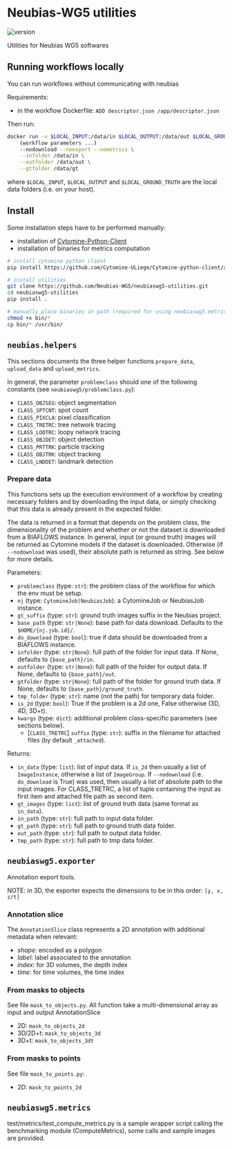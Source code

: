 # Neubias-WG5 utilities

![version](https://img.shields.io/badge/version-0.6.4-blue.svg?maxAge=2592000)

Utilities for Neubias WG5 softwares

## Running workflows locally

You can run workflows without communicating with neubias

Requirements:
- in the workflow Dockerfile: `ADD descriptor.json /app/descriptor.json`

Then run:
```bash
docker run -v $LOCAL_INPUT:/data/in $LOCAL_OUTPUT:/data/out $LOCAL_GROUND_TRUTH:/data/gt -it DOCKER_TAG \
    (workflow parameters ...)
    --nodownload --noexport --nometrics \
    --infolder /data/in \
    --outfolder /data/out \
    --gtfolder /data/gt
```

where `$LOCAL_INPUT`, `$LOCAL_OUTPUT` and `$LOCAL_GROUND_TRUTH` are the local data folders (i.e. on your host).

## Install

Some installation steps have to be performed manually:
- installation of [Cytomine-Python-Client](https://github.com/Cytomine-ULiege/Cytomine-python-client)
- installation of binaries for metrics computation

```bash
# install cytomine python client
pip install https://github.com/Cytomine-ULiege/Cytomine-python-client/archive/master.zip

# install utilities
git clone https://github.com/Neubias-WG5/neubiaswg5-utilities.git
cd neubiaswg5-utilities
pip install .

# manually place binaries in path (required for using neubiaswg5.metrics subpackage)
chmod +x bin/*
cp bin/* /usr/bin/
```

## `neubias.helpers`

This sections documents the three helper functions `prepare_data`, `upload_data` and `upload_metrics`.

In general, the parameter `problemclass` should one of the following constants (see `neubiaswg5/problemclass.py`):

* `CLASS_OBJSEG`: object segmentation
* `CLASS_SPTCNT`: spot count
* `CLASS_PIXCLA`: pixel classification
* `CLASS_TRETRC`: tree network tracing
* `CLASS_LOOTRC`: loopy network tracing
* `CLASS_OBJDET`: object detection
* `CLASS_PRTTRK`: particle tracking
* `CLASS_OBJTRK`: object tracking
* `CLASS_LNDDET`: landmark detection

### Prepare data

This functions sets up the execution environment of a workflow by creating necessary folders and by downloading the
input data, or simply checking that this data is already present in the expected folder.

The data is returned in a format that depends on the problem class, the dimensionality of the problem and whether or not
the dataset is downloaded from a BIAFLOWS instance. In general, input (or ground truth) images will be returned as
Cytomine models if the dataset is downloaded. Otherwise (if `--nodownload` was used), their absolute path is returned
as string. See below for more details.

Parameters:

* `problemclass` (type: `str`): the problem class of the workflow for which the env must be setup.
* `nj` (type: `CytomineJob|NeubiasJob`): a CytomineJob or NeubiasJob instance.
* `gt_suffix` (type: `str`): ground truth images suffix in the Neubias project.
* `base_path` (type: `str|None`): base path for data download. Defaults to the `$HOME/{nj.job.id}/`.
* `do_download` (type: `bool`): true if data should be downloaded from a BIAFLOWS instance.
* `infolder` (type: `str|None`): full path of the folder for input data. If None, defaults to `{base_path}/in`.
* `outfolder` (type: `str|None`): full path of the folder for output data. If None, defaults to `{base_path}/out`.
* `gtfolder` (type: `str|None`): full path of the folder for ground truth data. If None, defaults to `{base_path}/ground_truth`.
* `tmp_folder` (type: `str`): name (not the path) for temporary data folder.
* `is_2d` (type: `bool`): True if the problem is a 2d one, False otherwise (3D, 4D, 3D+t).
* `kwargs` (type: `dict`): additional problem class-specific parameters (see sections below).
  * [`CLASS_TRETRC`] `suffix` (type: `str`): suffix in the filename for attached files (by default `_attached`).

Returns:

* `in_data` (type: `list`): list of input data. If `is_2d` then usually a list of `ImageInstance`, otherwise a list of `ImageGroup`. If `--nodownload` (i.e. `do_download` is True) was used, then usually a list of absolute path to the input images. For CLASS_TRETRC, a list of tuple containing the input as first item and attached file path as second item.
* `gt_images` (type: `list`): list of ground truth data (same format as `in_data`).
* `in_path` (type: `str`): full path to input data folder.
* `gt_path` (type: `str`): full path to ground truth data folder.
* `out_path` (type: `str`): full path to output data folder.
* `tmp_path` (type: `str`): full path to tmp data folder.


## `neubiaswg5.exporter`

Annotation export tools.

NOTE: in 3D, the exporter expects the dimensions to be in this order: `[y, x, z/t]`
### Annotation slice

The `AnnotationSlice` class represents a 2D annotation with additional metadata when relevant:

- _shape_: encoded as a polygon
- _label_: label associated to the annotation
- _index_: for 3D volumes, the depth index
- _time_: for time volumes, the time index

### From masks to objects

See file `mask_to_objects.py`. All function take a multi-dimensional array as input and output AnnotationSlice
- 2D: `mask_to_objects_2d `
- 3D/2D+t: `mask_to_objects_3d`
- 3D+t: `mask_to_objects_3dt`

### From masks to points

See file `mask_to_points.py`:

- 2D: `mask_to_points_2d`


## `neubiaswg5.metrics`


test/metrics/test_compute_metrics.py is a sample wrapper script calling the benchmarking module (ComputeMetrics), some calls and sample images are provided.

